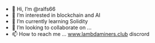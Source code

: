 - 👋 Hi, I’m @ralfs66
- 👀 I’m interested in blockchain and AI
- 🌱 I’m currently learning Solidity
- 💞️ I’m looking to collaborate on ...
- 📫 How to reach me ... www.lambdaminers.club discrord

<!---
ralfs66/ralfs66 is a ✨ special ✨ repository because its `README.md` (this file) appears on your GitHub profile.
You can click the Preview link to take a look at your changes.
--->
